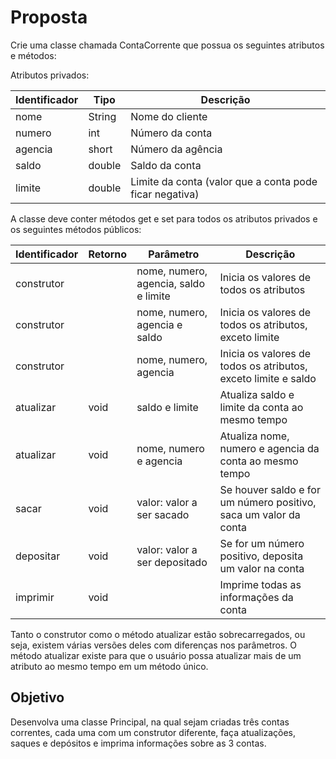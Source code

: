 # Proposta

Crie uma classe chamada ContaCorrente que possua os seguintes atributos e métodos:

Atributos privados:

| Identificador | Tipo    | Descrição                                      |
|---------------|---------|------------------------------------------------|
| nome          | String  | Nome do cliente                                |
| numero        | int     | Número da conta                                |
| agencia       | short   | Número da agência                              |
| saldo         | double  | Saldo da conta                                 |
| limite        | double  | Limite da conta (valor que a conta pode ficar negativa) |

A classe deve conter métodos get e set para todos os atributos privados e os seguintes métodos públicos:

| Identificador | Retorno | Parâmetro                          | Descrição                                             |
|---------------|---------|------------------------------------|-------------------------------------------------------|
| construtor    |         | nome, numero, agencia, saldo e limite | Inicia os valores de todos os atributos                 |
| construtor    |         | nome, numero, agencia e saldo      | Inicia os valores de todos os atributos, exceto limite |
| construtor    |         | nome, numero, agencia              | Inicia os valores de todos os atributos, exceto limite e saldo |
| atualizar     | void    | saldo e limite                     | Atualiza saldo e limite da conta ao mesmo tempo        |
| atualizar     | void    | nome, numero e agencia             | Atualiza nome, numero e agencia da conta ao mesmo tempo|
| sacar         | void    | valor: valor a ser sacado          | Se houver saldo e for um número positivo, saca um valor da conta |
| depositar     | void    | valor: valor a ser depositado      | Se for um número positivo, deposita um valor na conta  |
| imprimir      | void    |                                    | Imprime todas as informações da conta                  |

Tanto o construtor como o método atualizar estão sobrecarregados, ou seja, existem
várias versões deles com diferenças nos parâmetros. O método atualizar existe para que o usuário possa atualizar mais de um atributo ao mesmo tempo em um método único.

## Objetivo

Desenvolva uma classe Principal, na qual sejam criadas três contas correntes, cada uma com um construtor diferente, faça atualizações, saques e depósitos e imprima informações sobre as 3 contas.
